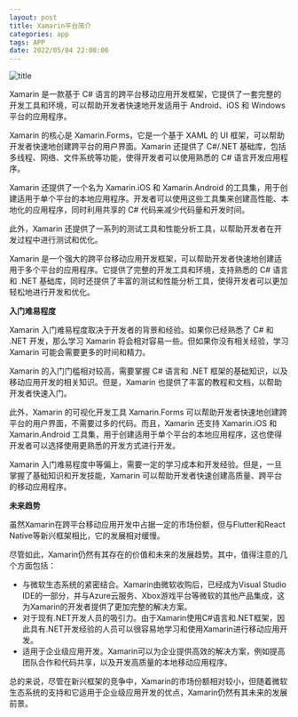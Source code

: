 ```yaml
---
layout: post
title: Xamarin平台简介
categories: app 
tags: APP
date: 2022/05/04 22:00:00
---
```


![title](https://image.sideproject.cn/titlex/titlex_221.jpg)

Xamarin 是一款基于 C# 语言的跨平台移动应用开发框架，它提供了一套完整的开发工具和环境，可以帮助开发者快速地开发适用于 Android、iOS 和 Windows 平台的应用程序。

Xamarin 的核心是 Xamarin.Forms，它是一个基于 XAML 的 UI 框架，可以帮助开发者快速地创建跨平台的用户界面。Xamarin 还提供了 C#/.NET 基础库，包括多线程、网络、文件系统等功能，使得开发者可以使用熟悉的 C# 语言开发应用程序。

Xamarin 还提供了一个名为 Xamarin.iOS 和 Xamarin.Android 的工具集，用于创建适用于单个平台的本地应用程序。开发者可以使用这些工具集来创建高性能、本地化的应用程序，同时利用共享的 C# 代码来减少代码量和开发时间。

此外，Xamarin 还提供了一系列的测试工具和性能分析工具，以帮助开发者在开发过程中进行测试和优化。

Xamarin 是一个强大的跨平台移动应用开发框架，可以帮助开发者快速地创建适用于多个平台的应用程序。它提供了完整的开发工具和环境，支持熟悉的 C# 语言和 .NET 基础库，同时还提供了丰富的测试和性能分析工具，使得开发者可以更加轻松地进行开发和优化。


**入门难易程度**

Xamarin 入门难易程度取决于开发者的背景和经验。如果你已经熟悉了 C# 和 .NET 开发，那么学习 Xamarin 将会相对容易一些。但如果你没有相关经验，学习 Xamarin 可能会需要更多的时间和精力。

Xamarin 的入门门槛相对较高，需要掌握 C# 语言和 .NET 框架的基础知识，以及移动应用开发的相关知识。但是，Xamarin 也提供了丰富的教程和文档，以帮助开发者快速入门。

此外，Xamarin 的可视化开发工具 Xamarin.Forms 可以帮助开发者快速地创建跨平台的用户界面，不需要过多的代码。而且，Xamarin 还支持 Xamarin.iOS 和 Xamarin.Android 工具集，用于创建适用于单个平台的本地应用程序，这也使得开发者可以选择使用更熟悉的开发方式进行开发。

Xamarin 入门难易程度中等偏上，需要一定的学习成本和开发经验。但是，一旦掌握了基础知识和开发技能，Xamarin 可以帮助开发者快速创建高质量、跨平台的移动应用程序。


**未来趋势**

虽然Xamarin在跨平台移动应用开发中占据一定的市场份额，但与Flutter和React Native等新兴框架相比，它的发展相对缓慢。

尽管如此，Xamarin仍然有其存在的价值和未来的发展趋势。其中，值得注意的几个方面包括：

- 与微软生态系统的紧密结合。Xamarin由微软收购后，已经成为Visual Studio IDE的一部分，并与Azure云服务、Xbox游戏平台等微软的其他产品集成，这为Xamarin的开发者提供了更加完整的解决方案。
- 对于现有.NET开发人员的吸引力。由于Xamarin使用C#语言和.NET框架，因此具有.NET开发经验的人员可以很容易地学习和使用Xamarin进行移动应用开发。
- 适用于企业级应用开发。Xamarin可以为企业提供高效的解决方案，例如提高团队合作和代码共享，以及开发高质量的本地移动应用程序。

总的来说，尽管在新兴框架的竞争中，Xamarin的市场份额相对较小，但随着微软生态系统的支持和它适用于企业级应用开发的优点，Xamarin仍然有其未来的发展前景。